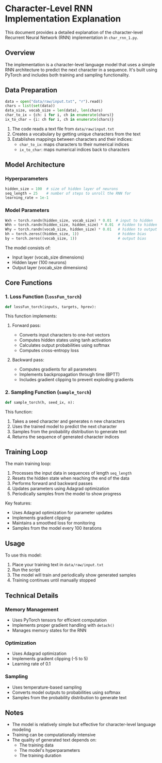 # Character-Level RNN Implementation Explanation

This document provides a detailed explanation of the character-level Recurrent Neural Network (RNN) implementation in `char_rnn_1.py`.

## Overview

The implementation is a character-level language model that uses a simple RNN architecture to predict the next character in a sequence. It's built using PyTorch and includes both training and sampling functionality.

## Data Preparation

```python
data = open("data/raw/input.txt", "r").read()
chars = list(set(data))
data_size, vocab_size = len(data), len(chars)
char_to_ix = {ch: i for i, ch in enumerate(chars)}
ix_to_char = {i: ch for i, ch in enumerate(chars)}
```

1. The code reads a text file from `data/raw/input.txt`
2. Creates a vocabulary by getting unique characters from the text
3. Establishes mappings between characters and their indices:
   - `char_to_ix`: maps characters to their numerical indices
   - `ix_to_char`: maps numerical indices back to characters

## Model Architecture

### Hyperparameters
```python
hidden_size = 100  # size of hidden layer of neurons
seq_length = 25    # number of steps to unroll the RNN for
learning_rate = 1e-1
```

### Model Parameters
```python
Wxh = torch.randn(hidden_size, vocab_size) * 0.01  # input to hidden
Whh = torch.randn(hidden_size, hidden_size) * 0.01  # hidden to hidden
Why = torch.randn(vocab_size, hidden_size) * 0.01   # hidden to output
bh = torch.zeros((hidden_size, 1))                  # hidden bias
by = torch.zeros((vocab_size, 1))                   # output bias
```

The model consists of:
- Input layer (vocab_size dimensions)
- Hidden layer (100 neurons)
- Output layer (vocab_size dimensions)

## Core Functions

### 1. Loss Function (`lossFun_torch`)

```python
def lossFun_torch(inputs, targets, hprev):
```

This function implements:
1. Forward pass:
   - Converts input characters to one-hot vectors
   - Computes hidden states using tanh activation
   - Calculates output probabilities using softmax
   - Computes cross-entropy loss

2. Backward pass:
   - Computes gradients for all parameters
   - Implements backpropagation through time (BPTT)
   - Includes gradient clipping to prevent exploding gradients

### 2. Sampling Function (`sample_torch`)

```python
def sample_torch(h, seed_ix, n):
```

This function:
1. Takes a seed character and generates n new characters
2. Uses the trained model to predict the next character
3. Samples from the probability distribution to generate text
4. Returns the sequence of generated character indices

## Training Loop

The main training loop:
1. Processes the input data in sequences of length `seq_length`
2. Resets the hidden state when reaching the end of the data
3. Performs forward and backward passes
4. Updates parameters using Adagrad optimization
5. Periodically samples from the model to show progress

Key features:
- Uses Adagrad optimization for parameter updates
- Implements gradient clipping
- Maintains a smoothed loss for monitoring
- Samples from the model every 100 iterations

## Usage

To use this model:
1. Place your training text in `data/raw/input.txt`
2. Run the script
3. The model will train and periodically show generated samples
4. Training continues until manually stopped

## Technical Details

### Memory Management
- Uses PyTorch tensors for efficient computation
- Implements proper gradient handling with `detach()`
- Manages memory states for the RNN

### Optimization
- Uses Adagrad optimization
- Implements gradient clipping (-5 to 5)
- Learning rate of 0.1

### Sampling
- Uses temperature-based sampling
- Converts model outputs to probabilities using softmax
- Samples from the probability distribution to generate text

## Notes

- The model is relatively simple but effective for character-level language modeling
- Training can be computationally intensive
- The quality of generated text depends on:
  - The training data
  - The model's hyperparameters
  - The training duration 